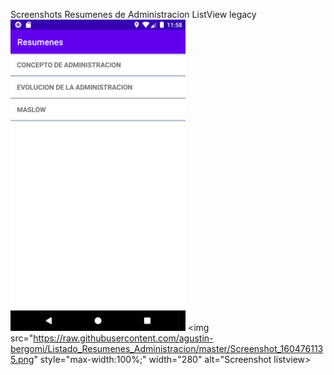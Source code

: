 Screenshots Resumenes de Administracion ListView legacy
<img src="https://raw.githubusercontent.com/agustin-bergomi/Listado_Resumenes_Administracion/master/Screenshot_1604761131.png" style="max-width:100%;" width="280" alt="Screenshot listview">
<img src="https://raw.githubusercontent.com/agustin-bergomi/Listado_Resumenes_Administracion/master/Screenshot_1604761135.png" style="max-width:100%;" width="280" alt="Screenshot listview>

